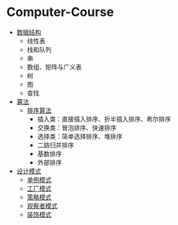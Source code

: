 # Computer-Course

- [数据结构](https://github.com/SouthBegonia/Computer-Course/tree/master/DataStructure)
	- 线性表
	- 栈和队列
	- 串
	- 数组、矩阵与广义表
	- 树
	- 图
	- 查找
- [算法](https://github.com/SouthBegonia/Computer-Course/tree/master/Algorithm) 
	- [排序算法](https://github.com/SouthBegonia/Computer-Course/tree/master/Algorithm/Sort) 
		- 插入类：直接插入排序、折半插入排序、希尔排序
		- 交换类：冒泡排序、快速排序
		- 选择类：简单选择排序、堆排序
		- 二路归并排序
		- 基数排序
		- 外部排序 
- [设计模式](https://github.com/SouthBegonia/Computer-Course/tree/master/DesignPattern)
	- [单例模式](https://github.com/SouthBegonia/Computer-Course/tree/master/DesignPattern/SingletonPattern)
	- [工厂模式](https://github.com/SouthBegonia/Computer-Course/tree/master/DesignPattern/FactoryPattern)
	- [策略模式](https://github.com/SouthBegonia/Computer-Course/tree/master/DesignPattern/StrategyPattern)
	- [观察者模式](https://github.com/SouthBegonia/Computer-Course/tree/master/DesignPattern/ObserverPattern)
	- [装饰模式](https://github.com/SouthBegonia/Computer-Course/tree/master/DesignPattern/DecoratorPattern)
